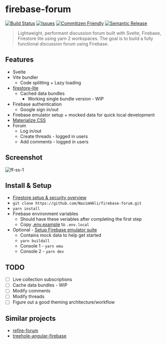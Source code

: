 # firebase-forum

[![Build Status][build-img]][build-url]
[![Issues][issues-img]][issues-url]
[![Commitizen Friendly][commitizen-img]][commitizen-url]
[![Semantic Release][semantic-release-img]][semantic-release-url]

> Lightweight, performant discussion forum built with Svelte, Firebase, Firestore lite using yarn 2 workspaces. The goal is to build a fully functional discussion forum using Firebase.

## Features

-   Svelte
-   Vite bundler
    -   Code splitting + Lazy loading
-   [firestore-lite](https://firebase.google.com/docs/firestore/solutions/firestore-lite)
    -   Cached data bundles
        -   Working single bundle version - WIP
-   Firebase authentication
    -   Google sign in/out
-   Firebase emulator setup + mocked data for quick local development
-   [Materialize CSS](https://github.com/materializecss/materialize)
-   Forum
    -   Log in/out
    -   Create threads - logged in users
    -   Add comments - logged in users

## Screenshot
![ff-ss-1](https://user-images.githubusercontent.com/26750288/143793897-22a407e3-30c4-4a55-b7b2-f2d34863dd83.png)

## Install & Setup
- [Firestore setup & security overview](https://firebase.google.com/docs/firestore/quickstart)
- `git clone https://github.com/NazimHAli/firebase-forum.git`  
- `yarn install`
- Firebase environment variables
    -  Should have these veriables after completing the first step
    -  Copy [.env.example](/.env.example) to `.env.local`
- Optional - [Setup Firebase emulator suite](https://firebase.google.com/docs/emulator-suite/install_and_configure)
    -  Contains mock data to help get started
    - `yarn buildall`
    - Console 1 - `yarn emu`
    - Console 2 - `yarn dev`

## TODO
-   [ ] Live collection subscriptions
-   [ ] Cache data bundles - WIP
-   [ ] Modify comments
-   [ ] Modify threads
-   [ ] Figure out a good theming architecture/workflow

## Similar projects
- [refire-forum](https://github.com/hoppula/refire-forum)
- [treehole-angular-firebase](https://github.com/xiongemi/treehole-angular-firebase)

[build-img]: https://github.com/NazimHAli/firebase-forum/actions/workflows/release.yml/badge.svg
[build-url]: https://github.com/NazimHAli/firebase-forum/actions/workflows/release.yml
[commitizen-img]: https://img.shields.io/badge/commitizen-friendly-brightgreen.svg
[commitizen-url]: http://commitizen.github.io/cz-cli/
[issues-img]: https://img.shields.io/github/issues/NazimHAli/firebase-forum
[issues-url]: https://github.com/NazimHAli/firebase-forum/issues
[semantic-release-img]: https://img.shields.io/badge/%20%20%F0%9F%93%A6%F0%9F%9A%80-semantic--release-e10079.svg
[semantic-release-url]: https://github.com/semantic-release/semantic-release
